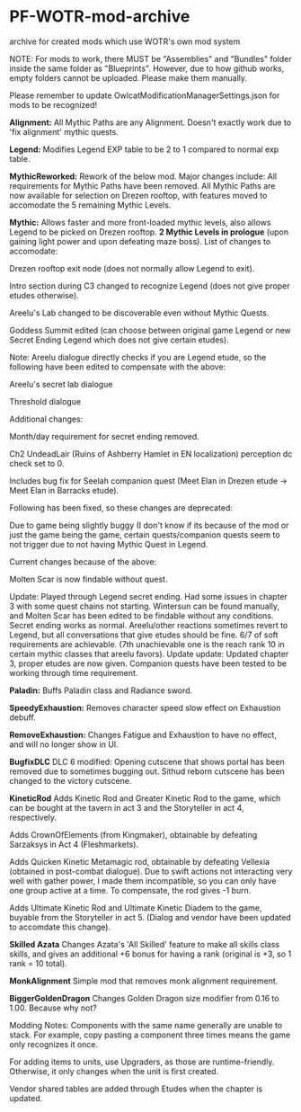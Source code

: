 # PF-WOTR-mod-archive
archive for created mods which use WOTR's own mod system

NOTE:
For mods to work, there MUST be "Assemblies" and "Bundles" folder inside the same folder as "Blueprints". However, due to how github works, empty folders cannot be uploaded. Please make them manually.

Please remember to update OwlcatModificationManagerSettings.json for mods to be recognized!

**Alignment:**
All Mythic Paths are any Alignment. Doesn't exactly work due to 'fix alignment' mythic quests.

**Legend:**
Modifies Legend EXP table to be 2 to 1 compared to normal exp table.

**MythicReworked:**
Rework of the below mod. Major changes include: All requirements for Mythic Paths have been removed. All Mythic Paths are now available for selection on Drezen rooftop, with features moved to accomodate the 5 remaining Mythic Levels.

**Mythic:**
Allows faster and more front-loaded mythic levels, also allows Legend to be picked on Drezen rooftop.
**2 Mythic Levels in prologue** (upon gaining light power and upon defeating maze boss).
List of changes to accomodate:

Drezen rooftop exit node (does not normally allow Legend to exit).

Intro section during C3 changed to recognize Legend (does not give proper etudes otherwise).

Areelu's Lab changed to be discoverable even without Mythic Quests.

Goddess Summit edited (can choose between original game Legend or new Secret Ending Legend which does not give certain etudes).

Note: Areelu dialogue directly checks if you are Legend etude, so the following have been edited to compensate with the above:

Areelu's secret lab dialogue

Threshold dialogue

Additional changes:

Month/day requirement for secret ending removed.

Ch2 UndeadLair (Ruins of Ashberry Hamlet in EN localization) perception dc check set to 0.

Includes bug fix for Seelah companion quest (Meet Elan in Drezen etude -> Meet Elan in Barracks etude).

Following has been fixed, so these changes are deprecated:


Due to game being slightly buggy (I don't know if its because of the mod or just the game being the game, certain quests/companion quests seem to not trigger due to not having Mythic Quest in Legend.

Current changes because of the above:

Molten Scar is now findable without quest.

Update: Played through Legend secret ending. Had some issues in chapter 3 with some quest chains not starting. Wintersun can be found manually, and Molten Scar has been edited to be findable without any conditions. Secret ending works as normal. Areelu/other reactions sometimes revert to Legend, but all conversations that give etudes should be fine. 6/7 of soft requirements are achievable. (7th unachievable one is the reach rank 10 in certain mythic classes that areelu favors).
Update update: Updated chapter 3, proper etudes are now given. Companion quests have been tested to be working through time requirement.

**Paladin:**
Buffs Paladin class and Radiance sword.

**SpeedyExhaustion:**
Removes character speed slow effect on Exhaustion debuff.

**RemoveExhaustion:**
Changes Fatigue and Exhaustion to have no effect, and will no longer show in UI.

**BugfixDLC**
DLC 6 modified: Opening cutscene that shows portal has been removed due to sometimes bugging out. Sithud reborn cutscene has been changed to the victory cutscene.

**KineticRod**
Adds Kinetic Rod and Greater Kinetic Rod to the game, which can be bought at the tavern in act 3 and the Storyteller in act 4, respectively.

Adds CrownOfElements (from Kingmaker), obtainable by defeating Sarzaksys in Act 4 (Fleshmarkets).

Adds Quicken Kinetic Metamagic rod, obtainable by defeating Vellexia (obtained in post-combat dialogue). Due to swift actions not interacting very well with gather power, I made them incompatible, so you can only have one group active at a time. To compensate, the rod gives -1 burn.

Adds Ultimate Kinetic Rod and Ultimate Kinetic Diadem to the game, buyable from the Storyteller in act 5. (Dialog and vendor have been updated to accomdate this change).

**Skilled Azata**
Changes Azata's 'All Skilled' feature to make all skills class skills, and gives an additional +6 bonus for having a rank (original is +3, so 1 rank = 10 total).

**MonkAlignment**
Simple mod that removes monk alignment requirement.

**BiggerGoldenDragon**
Changes Golden Dragon size modifier from 0.16 to 1.00. Because why not?

Modding Notes:
Components with the same name generally are unable to stack. For example, copy pasting a component three times means the game only recognizes it once.

For adding items to units, use Upgraders, as those are runtime-friendly. Otherwise, it only changes when the unit is first created.

Vendor shared tables are added through Etudes when the chapter is updated.
